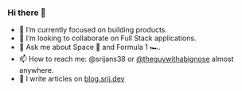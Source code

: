 ### Hi there 👋

- 🔭 I’m currently focused on building products.
- 👯 I’m looking to collaborate on Full Stack applications.
- 💬 Ask me about Space 🚀 and Formula 1 🏎️.
- 📫 How to reach me: @srijans38 or [@theguywithabignose](https://instagram.com/theguywithabignose) almost anywhere.
- 📝 I write articles on [blog.srij.dev](https://blog.srij.dev/)
